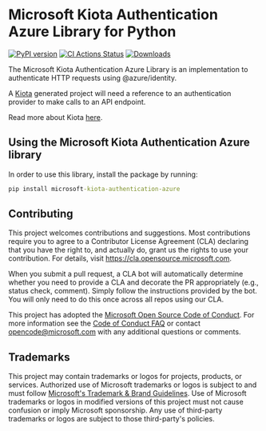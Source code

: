 # Microsoft Kiota Authentication Azure Library for Python
[![PyPI version](https://badge.fury.io/py/microsoft-kiota-authentication-azure.svg)](https://badge.fury.io/py/microsoft-kiota-authentication-azure)
[![CI Actions Status](https://github.com/microsoft/kiota-authentication-azure-python/actions/workflows/build_publish.yml/badge.svg?branch=main)](https://github.com/microsoft/kiota-authentication-azure-python/actions)
[![Downloads](https://pepy.tech/badge/microsoft-kiota-authentication-azure)](https://pepy.tech/project/microsoft-kiota-authentication-azure)

The Microsoft Kiota Authentication Azure Library is an implementation to authenticate HTTP requests using @azure/identity.

A [Kiota](https://github.com/microsoft/kiota) generated project will need a reference to an authentication provider to make calls to an API endpoint.

Read more about Kiota [here](https://github.com/microsoft/kiota/blob/main/README.md).

## Using the Microsoft Kiota Authentication Azure library

In order to use this library, install the package by running:

```cmd
pip install microsoft-kiota-authentication-azure
```

## Contributing

This project welcomes contributions and suggestions.  Most contributions require you to agree to a
Contributor License Agreement (CLA) declaring that you have the right to, and actually do, grant us
the rights to use your contribution. For details, visit https://cla.opensource.microsoft.com.

When you submit a pull request, a CLA bot will automatically determine whether you need to provide
a CLA and decorate the PR appropriately (e.g., status check, comment). Simply follow the instructions
provided by the bot. You will only need to do this once across all repos using our CLA.

This project has adopted the [Microsoft Open Source Code of Conduct](https://opensource.microsoft.com/codeofconduct/).
For more information see the [Code of Conduct FAQ](https://opensource.microsoft.com/codeofconduct/faq/) or
contact [opencode@microsoft.com](mailto:opencode@microsoft.com) with any additional questions or comments.

## Trademarks

This project may contain trademarks or logos for projects, products, or services. Authorized use of Microsoft 
trademarks or logos is subject to and must follow 
[Microsoft's Trademark & Brand Guidelines](https://www.microsoft.com/en-us/legal/intellectualproperty/trademarks/usage/general).
Use of Microsoft trademarks or logos in modified versions of this project must not cause confusion or imply Microsoft sponsorship.
Any use of third-party trademarks or logos are subject to those third-party's policies.
